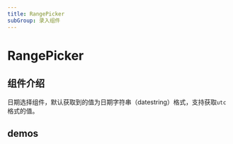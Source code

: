 ```yaml
---
title: RangePicker
subGroup: 录入组件
---
```


# RangePicker

## 组件介绍

日期选择组件，默认获取到的值为日期字符串（datestring）格式，支持获取`utc`格式的值。

## demos

<Demo src="./demos/rangepicker.tsx" />
